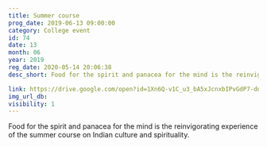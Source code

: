 ```yaml
---
title: Summer course
prog_date: 2019-06-13 09:00:00
category: College event
id: 74
date: 13
month: 06
year: 2019
reg_date: 2020-05-14 20:06:38
desc_short: Food for the spirit and panacea for the mind is the reinvigorating experience of the summer course on Indian culture and spirituality.

link: https://drive.google.com/open?id=1Xn6Q-v1C_u3_bA5xJcnxbIPvGdP7-dni
img_url_db: 
visibility: 1
---
```


Food for the spirit and panacea for the mind is the reinvigorating experience of the summer course on Indian culture and spirituality.
